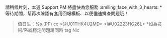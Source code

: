請稍候片刻，本週 Support PM 將盡快為您服務 :smiling_face_with_3_hearts:
*等待期間，幫再次確認有套用回報模板、以便儘速排查問題哦！
> 值日生：%s  (PP)
> cc <@U01THK4U2MD> <@U02223HG26L>
> *如為技術/系統穩定問題請同時 tag Nic